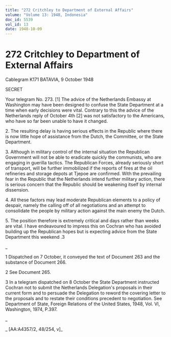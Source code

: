 ```yaml
---
title: "272 Critchley to Department of External Affairs"
volume: "Volume 13: 1948, Indonesia"
doc_id: 5539
vol_id: 13
date: 1948-10-09
---
```


# 272 Critchley to Department of External Affairs

Cablegram K171 BATAVIA, 9 October 1948

SECRET

Your telegram No. 273. [1] The advice of the Netherlands Embassy at Washington may have been designed to confuse the State Department at a time when early decisions were vital. Contrary to this the advice of the Netherlands reply of October 4th [2] was not satisfactory to the Americans, who have so far been unable to have it changed.

2\. The resulting delay is having serious effects in the Republic where there is now little hope of assistance from the Dutch, the Committee, or the State Department.

3\. Although in military control of the internal situation the Republican Government will not be able to eradicate quickly the communists, who are engaging in guerilla tactics. The Republican Forces, already seriously short of transport, will be further immobilized if the reports of fires at the oil refineries and storage depots at Tjepoe are confirmed. With the prevailing fear in the Republic that the Netherlands intend further military action, there is serious concern that the Republic should be weakening itself by internal dissension.

4\. All these factors may lead moderate Republican elements to a policy of despair, namely the calling off of all negotiations and an attempt to consolidate the people by military action against the main enemy the Dutch.

5\. The position therefore is extremely critical and days rather than weeks are vital. I have endeavoured to impress this on Cochran who has avoided building up the Republican hopes but is expecting advice from the State Department this weekend .3

_

1 Dispatched on 7 October, it conveyed the text of Document 263 and the substance of Document 266.

2 See Document 265.

3 In a telegram dispatched on 8 October the State Department instructed Cochran not to submit the Netherlands Delegation's proposals in their current form and to persuade the Delegation to reword the covering letter to the proposals and to restate their conditions precedent to negotiation. See Department of State, Foreign Relations of the United States, 1948, Vol. VI, Washington, 1974, P.397.

_

_ [AA:A4357/2, 48/254, v]_
